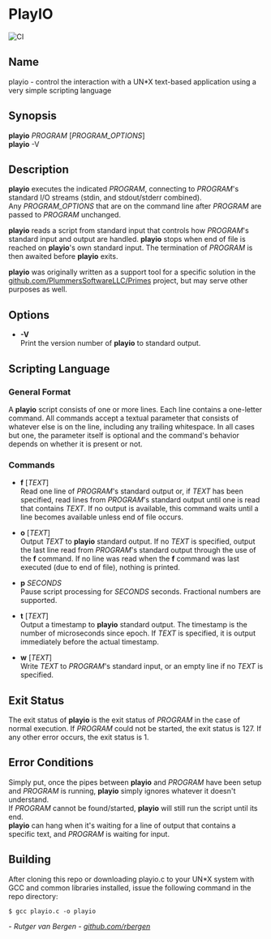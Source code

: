 # PlayIO
![CI](https://github.com/rbergen/PlayIO/actions/workflows/CI.yml/badge.svg)
## Name
playio - control the interaction with a UN*X text-based application using a very simple scripting language

## Synopsis
**playio** _PROGRAM_ [_PROGRAM_OPTIONS_]<br/>
**playio** -V

## Description
**playio** executes the indicated _PROGRAM_, connecting to _PROGRAM_'s standard I/O streams (stdin, and stdout/stderr combined).<br/>
Any _PROGRAM_OPTIONS_ that are on the command line after _PROGRAM_ are passed to _PROGRAM_ unchanged.

**playio** reads a script from standard input that controls how _PROGRAM_'s standard input and output are handled. **playio** stops when end of file is reached on **playio**'s own standard input. The termination of _PROGRAM_ is then awaited before **playio** exits.

**playio** was originally written as a support tool for a specific solution in the [github.com/PlummersSoftwareLLC/Primes](https://github.com/PlummersSoftwareLLC/Primes) project, but may serve other purposes as well.

## Options
- **-V**<br/>
  Print the version number of **playio** to standard output.

## Scripting Language
### General Format
A **playio** script consists of one or more lines. Each line contains a one-letter command. All commands accept a textual parameter that consists of whatever else is on the line, including any trailing whitespace. In all cases but one, the parameter itself is optional and the command's behavior depends on whether it is present or not.

### Commands
- **f** [_TEXT_]<br/>
  Read one line of _PROGRAM_'s standard output or, if _TEXT_ has been specified, read lines from _PROGRAM_'s standard output until one is read that contains _TEXT_. If no output is available, this command waits until a line becomes available unless end of file occurs.

- **o** [_TEXT_]<br/>
  Output _TEXT_ to **playio** standard output. If no _TEXT_ is specified, output the last line read from _PROGRAM_'s standard output through the use of the **f** command. If no line was read when the **f** command was last executed (due to end of file), nothing is printed.

- **p** _SECONDS_<br/>
  Pause script processing for _SECONDS_ seconds. Fractional numbers are supported.

- **t** [_TEXT_]<br/>
  Output a timestamp to **playio** standard output. The timestamp is the number of microseconds since epoch. If _TEXT_ is specified, it is output immediately before the actual timestamp.

- **w** [_TEXT_]<br/>
  Write _TEXT_ to _PROGRAM_'s standard input, or an empty line if no _TEXT_ is specified.

## Exit Status
The exit status of **playio** is the exit status of _PROGRAM_ in the case of normal execution. If _PROGRAM_ could not be started, the exit status is 127. If any other error occurs, the exit status is 1.

## Error Conditions
Simply put, once the pipes between **playio** and _PROGRAM_ have been setup and _PROGRAM_ is running, **playio** simply ignores whatever it doesn't understand.<br/>
If _PROGRAM_ cannot be found/started, **playio** will still run the script until its end.<br/> 
**playio** can hang when it's waiting for a line of output that contains a specific text, and _PROGRAM_ is waiting for input.

## Building
After cloning this repo or downloading playio.c to your UN*X system with GCC and common libraries installed, issue the following command in the repo directory:
```
$ gcc playio.c -o playio
``` 

_- Rutger van Bergen - [github.com/rbergen](https://github.com/rbergen)_
